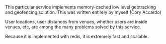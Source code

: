 This particular service implements memory-cached low level geotracking and geofencing solution.
This was written entirely by myself (Cory Accardo)

User locations, user distances from venues, whether users are inside venues, etc, are among the many problems solved by this service. 

Because it is implemented with redis, it is extremely fast and scalable.